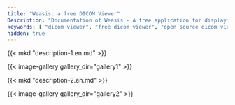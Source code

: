 ```yaml
---
title: "Weasis: a free DICOM Viewer"
Description: "Documentation of Weasis - A free application for displaying medical images"
keywords: [ "dicom viewer", "free dicom viewer", "open source dicom viewer", "weasis dicom viewer",  "multi-platform dicom viewer", "dicom", "pacs", "pacs viewer", "clinical viewer", "radiolgical viewer", "linux dicom viewer",  "mac dicom viewer" ]
hidden: true
---
```


{{< mkd "description-1.en.md" >}}

{{< image-gallery gallery_dir="gallery1" >}}

{{< mkd "description-2.en.md" >}}

{{< image-gallery gallery_dir="gallery2" >}}
